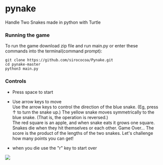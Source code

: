 # pynake
Handle Two Snakes made in python with Turtle 

### Running the game

To run the game download zip file and run main.py or enter these
commands into the terminal(command prompt):
```
git clone https://github.com/sirococoa/Pynake.git
cd pynake-master
python3 main.py
```

### Controls

- Press space to start  
- Use arrow keys to move  
Use the arrow keys to control the direction of the blue snake.
(Eg, press ↑ to turn the snake up.)
The yellow snake moves symmetrically to the blue snake.
(That is, the operation is reversed.)  
The red square is an apple, and when snake eats it grows one square.
Snakes die when they hit themselves or each other. Game Over…
The score is the product of the lengths of the two snakes. Let's challenge how many points you can get!

- when you die use the "r" key to start over  

![](demo.gif)
